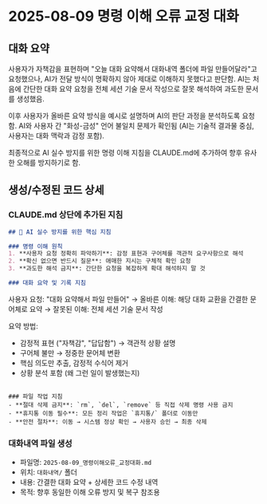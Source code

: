 # 2025-08-09 명령 이해 오류 교정 대화

## 대화 요약

사용자가 자책감을 표현하며 "오늘 대화 요약해서 대화내역 폴더에 파일 만들어달라"고 요청했으나, AI가 전달 방식이 명확하지 않아 제대로 이해하지 못했다고 판단함. AI는 처음에 간단한 대화 요약 요청을 전체 세션 기술 문서 작성으로 잘못 해석하여 과도한 문서를 생성했음.

이후 사용자가 올바른 요약 방식을 예시로 설명하며 AI의 판단 과정을 분석하도록 요청함. AI와 사용자 간 "화성-금성" 언어 불일치 문제가 확인됨 (AI는 기술적 결과물 중심, 사용자는 대화 맥락과 감정 포함).

최종적으로 AI 실수 방지를 위한 명령 이해 지침을 CLAUDE.md에 추가하여 향후 유사한 오해를 방지하기로 함.

## 생성/수정된 코드 상세

### CLAUDE.md 상단에 추가된 지침
```markdown
## 🚨 AI 실수 방지를 위한 핵심 지침

### 명령 이해 원칙
1. **사용자 요청 정확히 파악하기**: 감정 표현과 구어체를 객관적 요구사항으로 해석
2. **확신 없으면 반드시 질문**: 애매한 지시는 구체적 확인 요청
3. **과도한 해석 금지**: 간단한 요청을 복잡하게 확대 해석하지 말 것

### 대화 요약 및 기록 지침
```
사용자 요청: "대화 요약해서 파일 만들어"
→ 올바른 이해: 해당 대화 교환을 간결한 문어체로 요약
→ 잘못된 이해: 전체 세션 기술 문서 작성

요약 방법:
- 감정적 표현 ("자책감", "답답함") → 객관적 상황 설명
- 구어체 불만 → 정중한 문어체 변환
- 핵심 의도만 추출, 감정적 수식어 제거
- 상황 분석 포함 (왜 그런 일이 발생했는지)
```

### 파일 작업 지침
- **절대 삭제 금지**: `rm`, `del`, `remove` 등 직접 삭제 명령 사용 금지
- **휴지통 이동 필수**: 모든 정리 작업은 `휴지통/` 폴더로 이동만
- **안전 절차**: 이동 → 시스템 정상 확인 → 사용자 승인 → 최종 삭제
```

### 대화내역 파일 생성
- 파일명: `2025-08-09_명령이해오류_교정대화.md`
- 위치: `대화내역/` 폴더
- 내용: 간결한 대화 요약 + 상세한 코드 수정 내역
- 목적: 향후 동일한 이해 오류 방지 및 복구 참조용